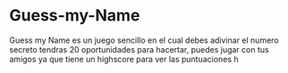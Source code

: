# Guess-my-Name
Guess my Name es un juego sencillo en el cual debes adivinar el numero secreto tendras 20 oportunidades para hacertar, puedes jugar con tus amigos ya que tiene un highscore para ver las puntuaciones 
h
